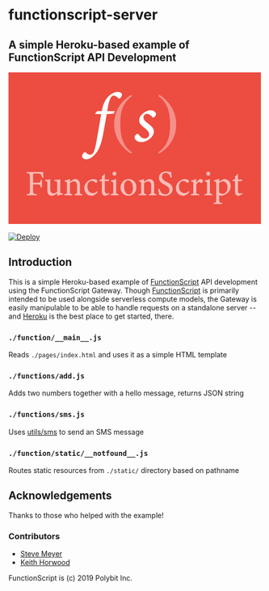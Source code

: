 # functionscript-server
## A simple Heroku-based example of FunctionScript API Development

[![FunctionScript](./static/images/fs-wordmark.png)](https://github.com/FunctionScript/FunctionScript)

[![Deploy](https://www.herokucdn.com/deploy/button.svg)](https://heroku.com/deploy)

## Introduction

This is a simple Heroku-based example of [FunctionScript](https://github.com/FunctionScript/FunctionScript)
API development using the FunctionScript Gateway. Though [FunctionScript](https://github.com/FunctionScript/FunctionScript)
is primarily intended to be used alongside serverless compute models, the
Gateway is easily manipulable to be able to handle requests on a standalone
server -- and [Heroku](https://heroku.com) is the best place to get started, there.

### `./function/__main__.js`

Reads `./pages/index.html` and uses it as a simple HTML template

### `./functions/add.js`

Adds two numbers together with a hello message, returns JSON string

### `./functions/sms.js`

Uses [utils/sms](https://stdlib.com/@utils/lib/sms) to send an SMS message

### `./function/static/__notfound__.js`

Routes static resources from `./static/` directory based on pathname

## Acknowledgements

Thanks to those who helped with the example!

### Contributors

- [Steve Meyer](https://twitter.com/notoriage)
- [Keith Horwood](https://twitter.com/keithwhor)

FunctionScript is (c) 2019 Polybit Inc.
